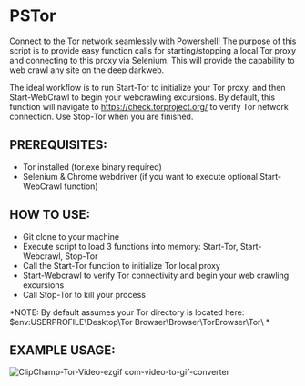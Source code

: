 # PSTor
Connect to the Tor network seamlessly with Powershell! The purpose of this script is to provide easy function calls for starting/stopping a local Tor proxy and connecting to this proxy via Selenium. This will provide the capability to web crawl any site on the deep darkweb.

The ideal workflow is to run Start-Tor to initialize your Tor proxy, and then Start-WebCrawl to begin your webcrawling excursions. By default, this function will navigate to https://check.torproject.org/ to verify Tor network connection. Use Stop-Tor when you are finished.

## PREREQUISITES:
- Tor installed (tor.exe binary required)
- Selenium & Chrome webdriver (if you want to execute optional Start-WebCrawl function)

## HOW TO USE:
- Git clone to your machine
- Execute script to load 3 functions into memory: Start-Tor, Start-Webcrawl, Stop-Tor
- Call the Start-Tor function to initialize Tor local proxy
- Start-Webcrawl to verify Tor connectivity and begin your web crawling excursions
- Call Stop-Tor to kill your process

*NOTE: By default assumes your Tor directory is located here: $env:USERPROFILE\Desktop\Tor Browser\Browser\TorBrowser\Tor\ *

## EXAMPLE USAGE:

![ClipChamp-Tor-Video-ezgif com-video-to-gif-converter](https://github.com/user-attachments/assets/f995c250-9d38-4473-b598-e3a7aa6e431c)

